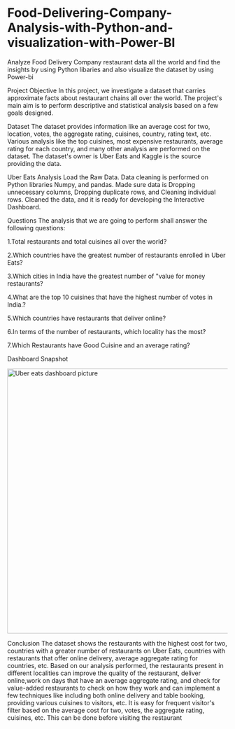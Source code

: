 # Food-Delivering-Company-Analysis-with-Python-and-visualization-with-Power-BI
Analyze Food Delivery  Company restaurant data all the world and find the insights by using Python libaries and also visualize the dataset by using Power-bi

Project Objective
In this project, we investigate a dataset that carries approximate facts about restaurant chains all over the world. The project's main aim is to perform descriptive and statistical analysis based on a few goals designed.

Dataset
The dataset provides information like an average cost for two, location, votes, the aggregate rating, cuisines, country, rating text, etc. Various analysis like the top cuisines, most expensive restaurants, average rating for each country, and many other analysis are performed on the dataset. The dataset's owner is Uber Eats and Kaggle is the source providing the data.

Uber Eats Analysis
Load the Raw Data.
Data cleaning is performed on Python libraries Numpy, and pandas.
Made sure data is Dropping unnecessary columns, Dropping duplicate rows, and Cleaning individual rows.
Cleaned the data, and it is ready for developing the Interactive Dashboard.

Questions
The analysis that we are going to perform shall answer the following questions:

1.Total restaurants and total cuisines all over the world?

2.Which countries have the greatest number of restaurants enrolled in  Uber Eats?

3.Which cities in India have the greatest number of "value for money restaurants?

4.What are the top 10 cuisines that have the highest number of votes in India.?

5.Which countries have restaurants that deliver online?

6.In terms of the number of restaurants, which locality has the most?

7.Which Restaurants have Good Cuisine and an average rating?


Dashboard Snapshot 

<img width="605" alt="Uber eats dashboard picture" src="https://github.com/user-attachments/assets/4a8254c8-0ecc-479b-a1b5-05d1e240c070">


Conclusion
The dataset shows the restaurants with the highest cost for two, countries with a greater number of restaurants on  Uber Eats, countries with restaurants that offer online delivery, average aggregate rating for countries, etc.
Based on our analysis performed, the restaurants present in different localities can improve the quality of the restaurant, deliver online,work on days that have an average aggregate rating, and check for value-added restaurants to check on how they work and can implement a few techniques like including both online delivery and table booking, providing various cuisines to visitors, etc.
It is easy for frequent visitor's filter based on the average cost for two, votes, the aggregate rating, cuisines, etc. This can be done before visiting the restaurant
